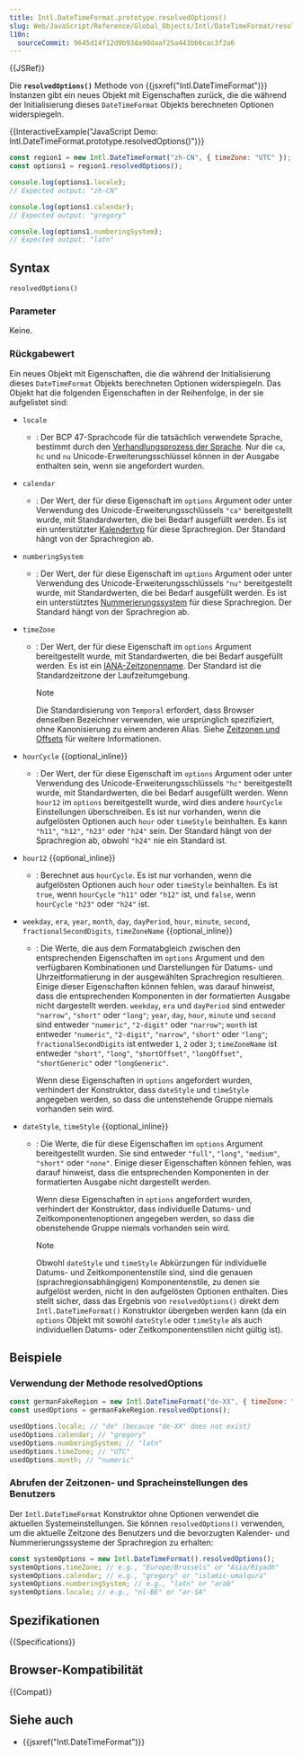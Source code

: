```yaml
---
title: Intl.DateTimeFormat.prototype.resolvedOptions()
slug: Web/JavaScript/Reference/Global_Objects/Intl/DateTimeFormat/resolvedOptions
l10n:
  sourceCommit: 9645d14f12d9b93da98daaf25a443bb6cac3f2a6
---
```


{{JSRef}}

Die **`resolvedOptions()`** Methode von {{jsxref("Intl.DateTimeFormat")}} Instanzen gibt ein neues Objekt mit Eigenschaften zurück, die die während der Initialisierung dieses `DateTimeFormat` Objekts berechneten Optionen widerspiegeln.

{{InteractiveExample("JavaScript Demo: Intl.DateTimeFormat.prototype.resolvedOptions()")}}

```js interactive-example
const region1 = new Intl.DateTimeFormat("zh-CN", { timeZone: "UTC" });
const options1 = region1.resolvedOptions();

console.log(options1.locale);
// Expected output: "zh-CN"

console.log(options1.calendar);
// Expected output: "gregory"

console.log(options1.numberingSystem);
// Expected output: "latn"
```

## Syntax

```js-nolint
resolvedOptions()
```

### Parameter

Keine.

### Rückgabewert

Ein neues Objekt mit Eigenschaften, die die während der Initialisierung dieses `DateTimeFormat` Objekts berechneten Optionen widerspiegeln. Das Objekt hat die folgenden Eigenschaften in der Reihenfolge, in der sie aufgelistet sind:

- `locale`
  - : Der BCP 47-Sprachcode für die tatsächlich verwendete Sprache, bestimmt durch den [Verhandlungsprozess der Sprache](/de/docs/Web/JavaScript/Reference/Global_Objects/Intl#locale_identification_and_negotiation). Nur die `ca`, `hc` und `nu` Unicode-Erweiterungsschlüssel können in der Ausgabe enthalten sein, wenn sie angefordert wurden.
- `calendar`
  - : Der Wert, der für diese Eigenschaft im `options` Argument oder unter Verwendung des Unicode-Erweiterungsschlüssels `"ca"` bereitgestellt wurde, mit Standardwerten, die bei Bedarf ausgefüllt werden. Es ist ein unterstützter [Kalendertyp](/de/docs/Web/JavaScript/Reference/Global_Objects/Intl/supportedValuesOf#supported_calendar_types) für diese Sprachregion. Der Standard hängt von der Sprachregion ab.
- `numberingSystem`
  - : Der Wert, der für diese Eigenschaft im `options` Argument oder unter Verwendung des Unicode-Erweiterungsschlüssels `"nu"` bereitgestellt wurde, mit Standardwerten, die bei Bedarf ausgefüllt werden. Es ist ein unterstütztes [Nummerierungssystem](/de/docs/Web/JavaScript/Reference/Global_Objects/Intl/supportedValuesOf#supported_numbering_system_types) für diese Sprachregion. Der Standard hängt von der Sprachregion ab.
- `timeZone`

  - : Der Wert, der für diese Eigenschaft im `options` Argument bereitgestellt wurde, mit Standardwerten, die bei Bedarf ausgefüllt werden. Es ist ein [IANA-Zeitzonenname](/de/docs/Web/JavaScript/Reference/Global_Objects/Temporal/ZonedDateTime#time_zones_and_offsets). Der Standard ist die Standardzeitzone der Laufzeitumgebung.

    > [!NOTE]
    > Die Standardisierung von `Temporal` erfordert, dass Browser denselben Bezeichner verwenden, wie ursprünglich spezifiziert, ohne Kanonisierung zu einem anderen Alias. Siehe [Zeitzonen und Offsets](/de/docs/Web/JavaScript/Reference/Global_Objects/Temporal/ZonedDateTime#time_zones_and_offsets) für weitere Informationen.

- `hourCycle` {{optional_inline}}
  - : Der Wert, der für diese Eigenschaft im `options` Argument oder unter Verwendung des Unicode-Erweiterungsschlüssels `"hc"` bereitgestellt wurde, mit Standardwerten, die bei Bedarf ausgefüllt werden. Wenn `hour12` im `options` bereitgestellt wurde, wird dies andere `hourCycle` Einstellungen überschreiben. Es ist nur vorhanden, wenn die aufgelösten Optionen auch `hour` oder `timeStyle` beinhalten. Es kann `"h11"`, `"h12"`, `"h23"` oder `"h24"` sein. Der Standard hängt von der Sprachregion ab, obwohl `"h24"` nie ein Standard ist.
- `hour12` {{optional_inline}}
  - : Berechnet aus `hourCycle`. Es ist nur vorhanden, wenn die aufgelösten Optionen auch `hour` oder `timeStyle` beinhalten. Es ist `true`, wenn `hourCycle` `"h11"` oder `"h12"` ist, und `false`, wenn `hourCycle` `"h23"` oder `"h24"` ist.
- `weekday`, `era`, `year`, `month`, `day`, `dayPeriod`, `hour`, `minute`, `second`, `fractionalSecondDigits`, `timeZoneName` {{optional_inline}}

  - : Die Werte, die aus dem Formatabgleich zwischen den entsprechenden Eigenschaften im `options` Argument und den verfügbaren Kombinationen und Darstellungen für Datums- und Uhrzeitformatierung in der ausgewählten Sprachregion resultieren. Einige dieser Eigenschaften können fehlen, was darauf hinweist, dass die entsprechenden Komponenten in der formatierten Ausgabe nicht dargestellt werden. `weekday`, `era` und `dayPeriod` sind entweder `"narrow"`, `"short"` oder `"long"`; `year`, `day`, `hour`, `minute` und `second` sind entweder `"numeric"`, `"2-digit"` oder `"narrow"`; `month` ist entweder `"numeric"`, `"2-digit"`, `"narrow"`, `"short"` oder `"long"`; `fractionalSecondDigits` ist entweder `1`, `2` oder `3`; `timeZoneName` ist entweder `"short"`, `"long"`, `"shortOffset"`, `"longOffset"`, `"shortGeneric"` oder `"longGeneric"`.

    Wenn diese Eigenschaften in `options` angefordert wurden, verhindert der Konstruktor, dass `dateStyle` und `timeStyle` angegeben werden, so dass die untenstehende Gruppe niemals vorhanden sein wird.

- `dateStyle`, `timeStyle` {{optional_inline}}

  - : Die Werte, die für diese Eigenschaften im `options` Argument bereitgestellt wurden. Sie sind entweder `"full"`, `"long"`, `"medium"`, `"short"` oder `"none"`. Einige dieser Eigenschaften können fehlen, was darauf hinweist, dass die entsprechenden Komponenten in der formatierten Ausgabe nicht dargestellt werden.

    Wenn diese Eigenschaften in `options` angefordert wurden, verhindert der Konstruktor, dass individuelle Datums- und Zeitkomponentenoptionen angegeben werden, so dass die obenstehende Gruppe niemals vorhanden sein wird.

    > [!NOTE]
    > Obwohl `dateStyle` und `timeStyle` Abkürzungen für individuelle Datums- und Zeitkomponentenstile sind, sind die genauen (sprachregionsabhängigen) Komponentenstile, zu denen sie aufgelöst werden, nicht in den aufgelösten Optionen enthalten. Dies stellt sicher, dass das Ergebnis von `resolvedOptions()` direkt dem `Intl.DateTimeFormat()` Konstruktor übergeben werden kann (da ein `options` Objekt mit sowohl `dateStyle` oder `timeStyle` als auch individuellen Datums- oder Zeitkomponentenstilen nicht gültig ist).

## Beispiele

### Verwendung der Methode resolvedOptions

```js
const germanFakeRegion = new Intl.DateTimeFormat("de-XX", { timeZone: "UTC" });
const usedOptions = germanFakeRegion.resolvedOptions();

usedOptions.locale; // "de" (because "de-XX" does not exist)
usedOptions.calendar; // "gregory"
usedOptions.numberingSystem; // "latn"
usedOptions.timeZone; // "UTC"
usedOptions.month; // "numeric"
```

### Abrufen der Zeitzonen- und Spracheinstellungen des Benutzers

Der `Intl.DateTimeFormat` Konstruktor ohne Optionen verwendet die aktuellen Systemeinstellungen. Sie können `resolvedOptions()` verwenden, um die aktuelle Zeitzone des Benutzers und die bevorzugten Kalender- und Nummerierungssysteme der Sprachregion zu erhalten:

```js
const systemOptions = new Intl.DateTimeFormat().resolvedOptions();
systemOptions.timeZone; // e.g., "Europe/Brussels" or "Asia/Riyadh"
systemOptions.calendar; // e.g., "gregory" or "islamic-umalqura"
systemOptions.numberingSystem; // e.g., "latn" or "arab"
systemOptions.locale; // e.g., "nl-BE" or "ar-SA"
```

## Spezifikationen

{{Specifications}}

## Browser-Kompatibilität

{{Compat}}

## Siehe auch

- {{jsxref("Intl.DateTimeFormat")}}
